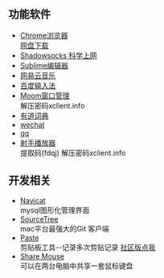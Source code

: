 ## 功能软件  
- [Chrome浏览器](https://www.google.com/chrome/)  
[网盘下载](https://pan.baidu.com/s/17wm8liVCVU8nOIRNqEqrJA)  
- [Shadowsocks 科学上网](https://github.com/shadowsocks/ShadowsocksX-NG/releases)
- [Sublime编辑器](https://www.sublimetext.com/)
- [网易云音乐](https://music.163.com/#/download)
- [百度输入法](https://srf.baidu.com/input/mac.html)
- [Moom窗口管理](https://pan.baidu.com/s/11_FT0hgqAxLAAeiHEB_B2g)  
解压密码xclient.info  
- [有道词典](https://cidian.youdao.com/multi.html#macAll)  
- [wechat](https://mac.weixin.qq.com/)  
- [qq](https://im.qq.com/macqq/)  
- [射手播放器](https://pan.baidu.com/s/1ZxrcuybBGHLLmo7UO7F1KQ)  
提取码(fdqj) 解压密码xclient.info

## 开发相关
- [Navicat](http://xclient.info/s/navicat-for-mysql.html?a=dl&v=12.0.24&k=1&t=3fc97a445870eedb082f1fbf1c18213b42632540)  
mysql图形化管理界面
- [SourceTree](https://www.sourcetreeapp.com/)   
mac平台最强大的Git 客户端 
- [Paste](https://pasteapp.me/)   
剪贴板工具--记录多次剪贴记录 [社区版点我](https://pan.baidu.com/s/1sX9eut5e7kZLYwhln9x7eA)  
- [Share Mouse](http://www.keyboard-and-mouse-sharing.com/demo.htm)  
可以在两台电脑中共享一套鼠标键盘  